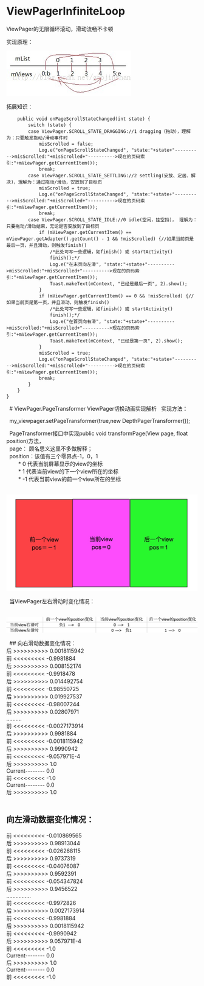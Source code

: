 # ViewPagerInfiniteLoop
ViewPager的无限循环滚动，滑动流畅不卡顿

实现原理：

![](https://github.com/jiashuaishuai/ViewPagerInfiniteLoop/blob/master/7D4A80B1-2DE9-4E48-B6E0-CDB2DD415C14.png)

拓展知识：


        public void onPageScrollStateChanged(int state) {  
            switch (state) {  
            case ViewPager.SCROLL_STATE_DRAGGING://1 dragging（拖动），理解为：只要触发拖动/滑动事件时
                misScrolled = false;  
                Log.e("onPageScrollStateChanged", "state:"+state+"---------->misScrolled:"+misScrolled+"---------->现在的页码索引:"+mViewPager.getCurrentItem());  
                break;  
            case ViewPager.SCROLL_STATE_SETTLING://2 settling(安放、定居、解决)，理解为：通过拖动/滑动，安放到了目标页
                misScrolled = true;  
                Log.e("onPageScrollStateChanged", "state:"+state+"---------->misScrolled:"+misScrolled+"---------->现在的页码索引:"+mViewPager.getCurrentItem());  
                break;  
            case ViewPager.SCROLL_STATE_IDLE://0 idle(空闲，挂空挡)， 理解为：只要拖动/滑动结束，无论是否安放到了目标页
                if (mViewPager.getCurrentItem() == mViewPager.getAdapter().getCount() - 1 && !misScrolled) {//如果当前页是最后一页，并且滑动，则触发finish()  
                    /*此处可写一些逻辑，如finish() 或 startActivity() 
                    finish();*/  
                    Log.e("在末页向左滑", "state:"+state+"---------->misScrolled:"+misScrolled+"---------->现在的页码索引:"+mViewPager.getCurrentItem());  
                    Toast.makeText(mContext, "已经是最后一页", 2).show();  
                }  
                if (mViewPager.getCurrentItem() == 0 && !misScrolled) {//如果当前页是第一页，并且滑动，则触发finish()  
                    /*此处可写一些逻辑，如finish() 或 startActivity() 
                    finish();*/  
                    Log.e("在首页向右滑", "state:"+state+"---------->misScrolled:"+misScrolled+"---------->现在的页码索引:"+mViewPager.getCurrentItem());  
                    Toast.makeText(mContext, "已经是第一页", 2).show();  
                }  
                misScrolled = true;  
                Log.e("onPageScrollStateChanged", "state:"+state+"---------->misScrolled:"+misScrolled+"---------->现在的页码索引:"+mViewPager.getCurrentItem());  
                break;  
            }  
        }  
    }
    
   # ViewPager.PageTransformer ViewPager切换动画实现解析
   实现方法：
   
   my_viewpager.setPageTransformer(true,new DepthPagerTransformer());
   
   PageTransformer接口中实现public void transformPage(View page, float position)方法，<br>
   page： 顾名思义这里不多做解释；<br>
   position：该值有三个零界点-1，0，1<br>
         * 0  代表当前屏幕显示的view的坐标<br>
         * 1  代表当前view的下一个view所在的坐标<br>
         * -1 代表当前view的前一个view所在的坐标<br>
         
   ![](https://github.com/jiashuaishuai/ViewPagerInfiniteLoop/blob/master/A403EF71-AA89-4F39-8554-701D4AFCDDEB.png)
   
   当ViewPager左右滑动时变化情况：
   
   ![](https://github.com/jiashuaishuai/ViewPagerInfiniteLoop/blob/master/48CB865D-3212-4064-8604-74BB65CBFB3E.png)
   
   
   ## 向右滑动数据变化情况：<br>
 后  >>>>>>>>>>  0.0018115942<br>
 前  <<<<<<<<<  -0.9981884<br>
 后  >>>>>>>>>>  0.008152174<br>
 前  <<<<<<<<<  -0.9918478<br>
 后  >>>>>>>>>>  0.014492754<br>
 前  <<<<<<<<<  -0.98550725<br>
 后  >>>>>>>>>>  0.019927537<br>
 前  <<<<<<<<<  -0.98007244<br>
 后  >>>>>>>>>>  0.02807971<br>
..........<br>
 前  <<<<<<<<<  -0.0027173914<br>
 后  >>>>>>>>>>  0.9981884<br>
 前  <<<<<<<<<  -0.0018115942<br>
 后  >>>>>>>>>>  0.9990942<br>
 前  <<<<<<<<<  -9.057971E-4<br>
 后  >>>>>>>>>>  1.0<br>
 Current--------   0.0<br>
 前  <<<<<<<<<  -1.0<br>
 Current--------   0.0<br>
 后  >>>>>>>>>>  1.0<br>
       
## 向左滑动数据变化情况：<br>
 前  <<<<<<<<<  -0.010869565<br>
 后  >>>>>>>>>>  0.98913044<br>
 前  <<<<<<<<<  -0.026268115<br>
 后  >>>>>>>>>>  0.9737319<br>
 前  <<<<<<<<<  -0.04076087<br>
 后  >>>>>>>>>>  0.9592391<br>
 前  <<<<<<<<<  -0.054347824<br>
 后  >>>>>>>>>>  0.9456522<br>
................<br>
 前  <<<<<<<<<  -0.9972826<br>
 后  >>>>>>>>>>  0.0027173914<br>
 前  <<<<<<<<<  -0.9981884<br>
 后  >>>>>>>>>>  0.0018115942<br>
 前  <<<<<<<<<  -0.9990942<br>
 后  >>>>>>>>>>  9.057971E-4<br>
 前  <<<<<<<<<  -1.0<br>
 Current--------   0.0<br>
 后  >>>>>>>>>>  1.0<br>
 Current--------   0.0<br>
 前  <<<<<<<<<  -1.0<br>
